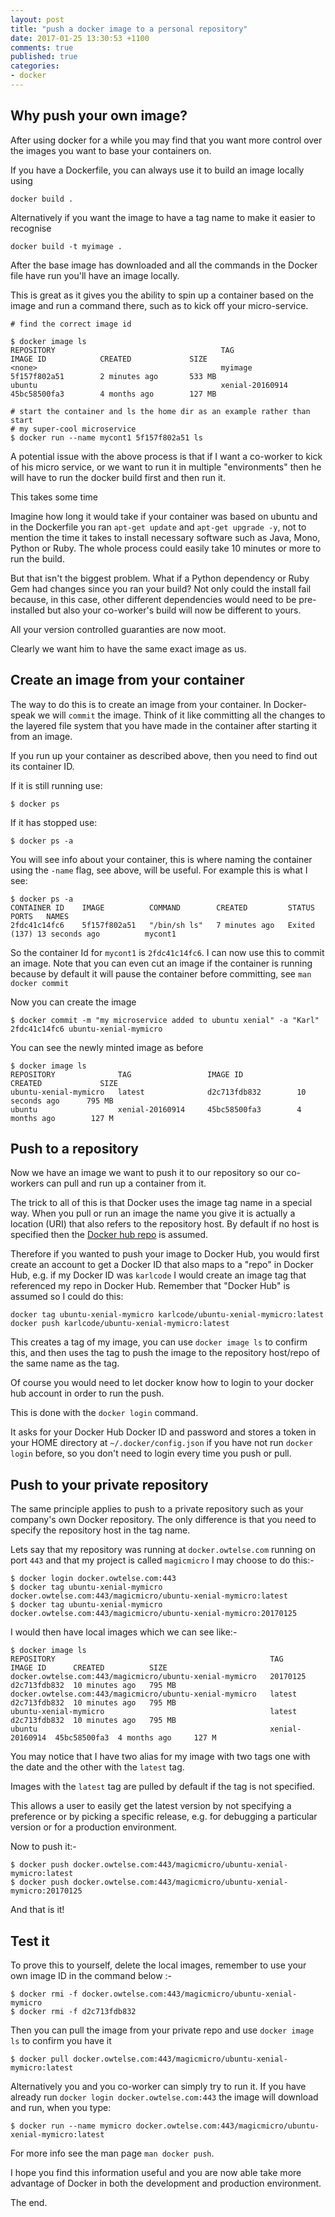 ```yaml
---
layout: post
title: "push a docker image to a personal repository"
date: 2017-01-25 13:30:53 +1100
comments: true
published: true
categories:
- docker
---
```

## Why push your own image?
After using docker for a while you may find that you want more control over the images you want to base your containers on.<!--more-->

If you have a Dockerfile, you can always use it to build an image locally using

    docker build .

Alternatively if you want the image to have a tag name to make it easier to recognise

    docker build -t myimage .

After the base image has downloaded and all the commands in the Docker file have run you'll have an image locally.

This is great as it gives you the ability to spin up a container based on the image and run a command there, such as to kick off your micro-service.

    # find the correct image id

    $ docker image ls
    REPOSITORY                                     TAG                 IMAGE ID            CREATED             SIZE
    <none>                                         myimage             5f157f802a51        2 minutes ago       533 MB
    ubuntu                                         xenial-20160914     45bc58500fa3        4 months ago        127 MB

    # start the container and ls the home dir as an example rather than start
    # my super-cool microservice
    $ docker run --name mycont1 5f157f802a51 ls

A potential issue with the above process is that if I want a co-worker to kick of his micro service, or we want to run it in 
multiple "environments" then he will have to run the docker build first and then run it.

This takes some time

Imagine  how long it would take if your container was based on ubuntu 
and in the Dockerfile you ran `apt-get update` and `apt-get upgrade -y`, not to mention the time it takes to install
necessary software such as Java, Mono, Python or Ruby. The whole process could easily take 10 minutes or more to run the build.

But that isn't the biggest problem. What if a Python dependency or Ruby Gem had changes since you ran your build?
Not only could the install fail because, in this case, other different dependencies would need to be pre-installed
but also your co-worker's build will now be different to yours.

All your version controlled guaranties are now moot.

Clearly we want him to have the same exact image as us.

## Create an image from your container
The way to do this is to create an image from your container. In Docker-speak we will `commit` the image.
Think of it like committing all the changes to the layered file system that you have made in the container after starting it from an image.

If you run up your container as described above, then you need to find out its container ID. 

If it is still running use:

    $ docker ps

If it has stopped use:

    $ docker ps -a

You will see info about your container, this is where naming the container using the `-name` flag, see above, will be useful. For example this is what I see:

    $ docker ps -a
    CONTAINER ID    IMAGE          COMMAND        CREATED         STATUS                       PORTS   NAMES
    2fdc41c14fc6    5f157f802a51   "/bin/sh ls"   7 minutes ago   Exited (137) 13 seconds ago          mycont1

So the container Id for `mycont1` is `2fdc41c14fc6`. I can now use this to commit an image. Note that you can even cut an image if the container is running because by default it will pause the container before committing, see `man docker commit`

Now you can create the image

    $ docker commit -m "my microservice added to ubuntu xenial" -a "Karl" 2fdc41c14fc6 ubuntu-xenial-mymicro

You can see the newly minted image as before

    $ docker image ls
    REPOSITORY              TAG                 IMAGE ID            CREATED             SIZE
    ubuntu-xenial-mymicro   latest              d2c713fdb832        10 seconds ago      795 MB
    ubuntu                  xenial-20160914     45bc58500fa3        4 months ago        127 M

## Push to a repository
Now we have an image we want to push it to our repository so our co-workers can pull and run up a container from it.

The trick to all of this is that Docker uses the image tag name in a special way. When you pull or run an image the name you give it is actually a location (URI) that also refers to the repository host. By default if no host is specified then the [Docker hub repo](https://hub.docker.com/) is assumed.

Therefore if you wanted to push your image to Docker Hub, you would first create an account to get a Docker ID that also maps to a "repo" in Docker Hub,
e.g. if my Docker ID was `karlcode` I would create an image tag that referenced my repo in Docker Hub. Remember that "Docker Hub" is assumed so I could do this:

    docker tag ubuntu-xenial-mymicro karlcode/ubuntu-xenial-mymicro:latest
    docker push karlcode/ubuntu-xenial-mymicro:latest

This creates a tag of my image, you can use `docker image ls` to confirm this, and then uses the tag to push the image to the repository host/repo of the same name as the tag.

Of course you would need to let docker know how to login to your docker hub account in order to run the push.

This is done with the `docker login` command.

It asks for your Docker Hub Docker ID and password and stores a token in your HOME directory at `~/.docker/config.json` if you have not run `docker login` before, so you don't need to login every time you push or pull.

## Push to your private repository
The same principle applies to push to a private repository such as your company's own Docker repository. The only difference is that you need to specify the repository host in the tag name.

Lets say that my repository was running at `docker.owtelse.com` running on port `443` and that my project is called `magicmicro` I may choose to do this:-

    $ docker login docker.owtelse.com:443
    $ docker tag ubuntu-xenial-mymicro docker.owtelse.com:443/magicmicro/ubuntu-xenial-mymicro:latest
    $ docker tag ubuntu-xenial-mymicro docker.owtelse.com:443/magicmicro/ubuntu-xenial-mymicro:20170125

I would then have local images which we can see like:-
    
    $ docker image ls
    REPOSITORY                                                TAG              IMAGE ID      CREATED          SIZE
    docker.owtelse.com:443/magicmicro/ubuntu-xenial-mymicro   20170125         d2c713fdb832  10 minutes ago   795 MB
    docker.owtelse.com:443/magicmicro/ubuntu-xenial-mymicro   latest           d2c713fdb832  10 minutes ago   795 MB
    ubuntu-xenial-mymicro                                     latest           d2c713fdb832  10 minutes ago   795 MB
    ubuntu                                                    xenial-20160914  45bc58500fa3  4 months ago     127 M

You may notice that I have two alias for my image with two tags one with the date and the other with the `latest` tag.

Images with the `latest` tag are  pulled by default if the tag is not specified.

This allows a user to easily get the latest version by not specifying a preference or by picking a specific release, e.g. for debugging a particular version or for a production environment.

Now to push it:-

    $ docker push docker.owtelse.com:443/magicmicro/ubuntu-xenial-mymicro:latest
    $ docker push docker.owtelse.com:443/magicmicro/ubuntu-xenial-mymicro:20170125

And that is it!

## Test it
To prove this to yourself, delete the local images, remember to use your own image ID in the command below :-

    $ docker rmi -f docker.owtelse.com:443/magicmicro/ubuntu-xenial-mymicro
    $ docker rmi -f d2c713fdb832

Then you can pull the image from your private repo and use `docker image ls` to confirm you have it

    $ docker pull docker.owtelse.com:443/magicmicro/ubuntu-xenial-mymicro:latest

Alternatively you and you co-worker can simply try to run it. If you have already run `docker login docker.owtelse.com:443` the image will download and run, when you type:

    $ docker run --name mymicro docker.owtelse.com:443/magicmicro/ubuntu-xenial-mymicro:latest

For more info see the man page `man docker push`.

I hope you find this information useful and you are now able take more advantage of Docker in both the development and production environment.

The end.
